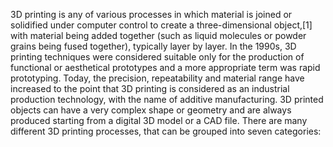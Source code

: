3D printing is any of various processes in which material is joined or solidified under computer control to create a three-dimensional object,[1] with material being added together (such as liquid molecules or powder grains being fused together), typically layer by layer. In the 1990s, 3D printing techniques were considered suitable only for the production of functional or aesthetical prototypes and a more appropriate term was rapid prototyping. Today, the precision, repeatability and material range have increased to the point that 3D printing is considered as an industrial production technology, with the name of additive manufacturing. 3D printed objects can have a very complex shape or geometry and are always produced starting from a digital 3D model or a CAD file. There are many different 3D printing processes, that can be grouped into seven categories: